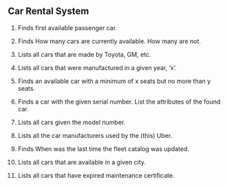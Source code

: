 Car Rental System
-------------------------------

1. Finds first available passenger car.

2. Finds How many cars are currently available. How many are not.

3. Lists all cars that are made by Toyota, GM, etc.

4. Lists all cars that were manufactured in a given year, ‘x’.

5. Finds an available car with a minimum of x seats but no more than y seats.

6. Finds a car with the given serial number. List the attributes of the found car.

7. Lists all cars given the model number.

8. Lists all the car manufacturers used by the (this) Uber.

9. Finds When was the last time the fleet catalog was updated.

10. Lists all cars that are available in a given city.

11. Lists all cars that have expired maintenance certificate.